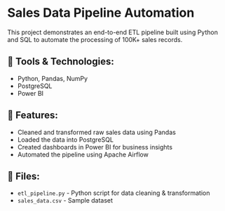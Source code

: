 # Sales Data Pipeline Automation

This project demonstrates an end-to-end ETL pipeline built using Python and SQL to automate the processing of 100K+ sales records.

## 🔧 Tools & Technologies:
- Python, Pandas, NumPy
- PostgreSQL
- Power BI

## 🚀 Features:
- Cleaned and transformed raw sales data using Pandas
- Loaded the data into PostgreSQL
- Created dashboards in Power BI for business insights
- Automated the pipeline using Apache Airflow

## 📂 Files:
- `etl_pipeline.py` - Python script for data cleaning & transformation
- `sales_data.csv` - Sample dataset

